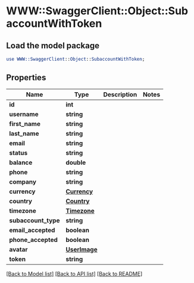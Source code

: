 # WWW::SwaggerClient::Object::SubaccountWithToken

## Load the model package
```perl
use WWW::SwaggerClient::Object::SubaccountWithToken;
```

## Properties
Name | Type | Description | Notes
------------ | ------------- | ------------- | -------------
**id** | **int** |  | 
**username** | **string** |  | 
**first_name** | **string** |  | 
**last_name** | **string** |  | 
**email** | **string** |  | 
**status** | **string** |  | 
**balance** | **double** |  | 
**phone** | **string** |  | 
**company** | **string** |  | 
**currency** | [**Currency**](Currency.md) |  | 
**country** | [**Country**](Country.md) |  | 
**timezone** | [**Timezone**](Timezone.md) |  | 
**subaccount_type** | **string** |  | 
**email_accepted** | **boolean** |  | 
**phone_accepted** | **boolean** |  | 
**avatar** | [**UserImage**](UserImage.md) |  | 
**token** | **string** |  | 

[[Back to Model list]](../README.md#documentation-for-models) [[Back to API list]](../README.md#documentation-for-api-endpoints) [[Back to README]](../README.md)


